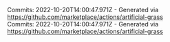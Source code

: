 Commits: 2022-10-20T14:00:47.971Z - Generated via https://github.com/marketplace/actions/artificial-grass
<br>
Commits: 2022-10-20T14:00:47.971Z - Generated via https://github.com/marketplace/actions/artificial-grass
<br>

